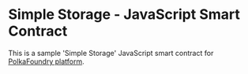 # Simple Storage - JavaScript Smart Contract

This is a sample 'Simple Storage' JavaScript smart contract for [PolkaFoundry platform][platform].

[platform]: https://icetea.io

